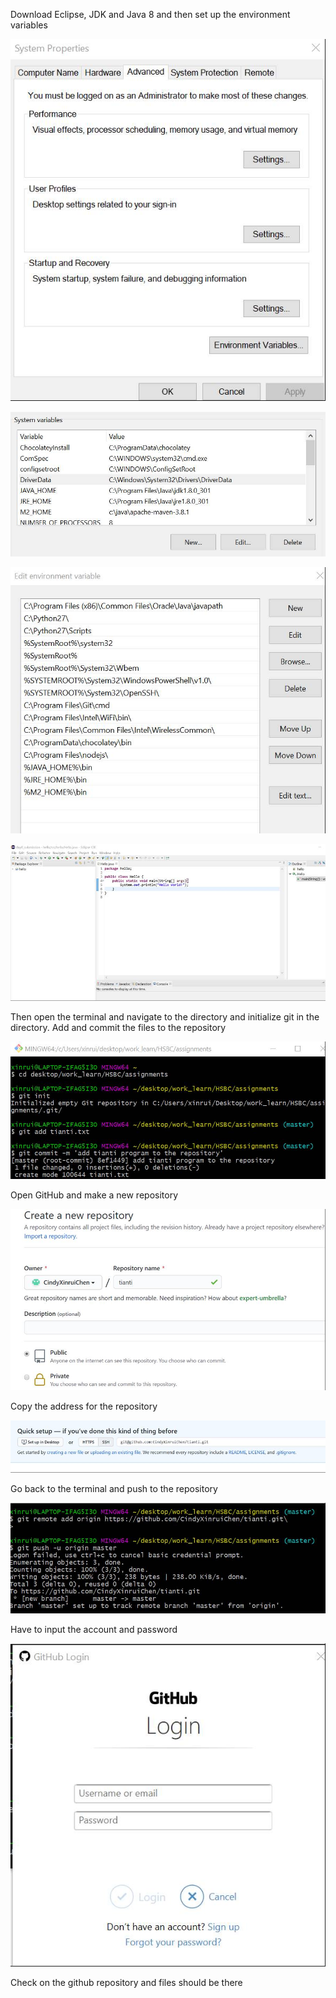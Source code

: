 Download Eclipse, JDK and Java 8 and then set up the environment variables

![img](./clip_image002.jpg)

![img](./clip_image004.jpg)

![img](./clip_image006.jpg)

 

![img](./clip_image008.jpg)

Then open the terminal and navigate to the directory and initialize git in the directory. Add and commit the files to the repository

 

![img](./clip_image010.jpg)

Open GitHub and make a new repository

![img](./clip_image012.jpg)

Copy the address for the repository

![img](./clip_image014.jpg)

Go back to the terminal and push to the repository

![img](./clip_image016.jpg)

 

Have to input the account and password

![img](./clip_image018.jpg)

 

Check on the github repository and files should be there
